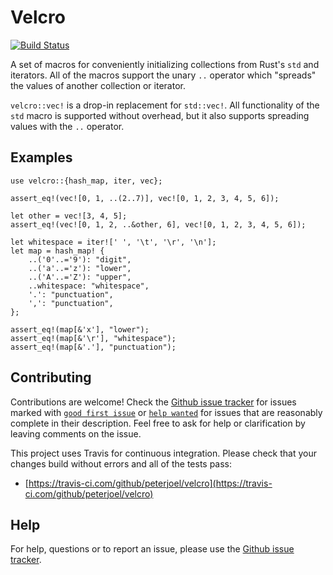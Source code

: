# Velcro

[![Build Status](https://travis-ci.com/peterjoel/velcro.svg?branch=main)](https://travis-ci.com/peterjoel/velcro)

A set of macros for conveniently initializing collections from Rust's `std` and iterators. All of the macros support the unary `..` operator which "spreads"
the values of another collection or iterator.

`velcro::vec!` is a drop-in replacement for `std::vec!`. All functionality of
the `std` macro is supported without overhead, but it also supports spreading values with the `..` operator.

## Examples

```
use velcro::{hash_map, iter, vec};

assert_eq!(vec![0, 1, ..(2..7)], vec![0, 1, 2, 3, 4, 5, 6]);

let other = vec![3, 4, 5];
assert_eq!(vec![0, 1, 2, ..&other, 6], vec![0, 1, 2, 3, 4, 5, 6]);

let whitespace = iter![' ', '\t', '\r', '\n'];
let map = hash_map! {
    ..('0'..='9'): "digit",
    ..('a'..='z'): "lower",
    ..('A'..='Z'): "upper",
    ..whitespace: "whitespace",
    '.': "punctuation",
    ',': "punctuation",
};

assert_eq!(map[&'x'], "lower");
assert_eq!(map[&'\r'], "whitespace");
assert_eq!(map[&'.'], "punctuation");
```

## Contributing

Contributions are welcome! Check the [Github issue tracker](https://github.com/peterjoel/velcro/issues)
for issues marked with [`good first issue`](https://github.com/peterjoel/velcro/issues?q=is%3Aissue+is%3Aopen+label%3A%22good+first+issue%22)
or [`help wanted`](https://github.com/peterjoel/velcro/issues?q=is%3Aissue+is%3Aopen+label%3A%22help+wanted%22)
for issues that are reasonably complete in their description. Feel free to ask for
help or clarification by leaving comments on the issue.

This project uses Travis for continuous integration. Please check that your changes
build without errors and all of the tests pass:

- [https://travis-ci.com/github/peterjoel/velcro](https://travis-ci.com/github/peterjoel/velcro)

## Help

For help, questions or to report an issue, please use the [Github issue tracker](https://github.com/peterjoel/velcro/issues).
